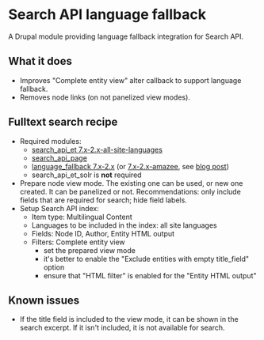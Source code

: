 # Search API language fallback

A Drupal module providing language fallback integration for Search API.

## What it does

- Improves "Complete entity view" alter callback to support language fallback.
- Removes node links (on not panelized view modes).

## Fulltext search recipe

- Required modules:
    - [search_api_et 7.x-2.x-all-site-languages](https://github.com/AmazeeLabs/search_api_et/tree/7.x-2.x-all-site-languages)
    - [search_api_page](https://www.drupal.org/project/search_api_page)
    - [language_fallback 7.x-2.x](https://www.drupal.org/project/language_fallback) (or [7.x-2.x-amazee](https://github.com/AmazeeLabs/language_fallback/tree/7.x-2.x-amazee), see [blog post](http://www.amazeelabs.com/en/blog/total-language-fallback))
    - search_api_et_solr is **not** required
- Prepare node view mode. The existing one can be used, or new one created. It can be panelized or not. Recommendations: only include fields that are required for search; hide field labels.
- Setup Search API index:
    - Item type: Multilingual Content
    - Languages to be included in the index: all site languages
    - Fields: Node ID, Author, Entity HTML output
    - Filters: Complete entity view
        - set the prepared view mode
        - it's better to enable the "Exclude entities with empty title_field" option
        - ensure that "HTML filter" is enabled for the "Entity HTML output"

## Known issues

- If the title field is included to the view mode, it can be shown in the search excerpt. If it isn't included, it is not available for search.

